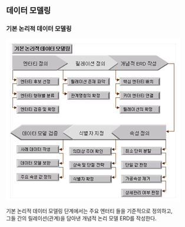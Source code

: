## 데이터 모델링


### __기본 논리적 데이터 모델링__

![basicmodel](../image/basicmodel.PNG)

기본 논리적 데이터 모델링 단계에서는 주요 엔터티 들을 기준적으로 정의하고,  
그들 간의 릴레이션(관계)을 담아낸 개념적 논리 모델 ERD를 작성한다.
  

